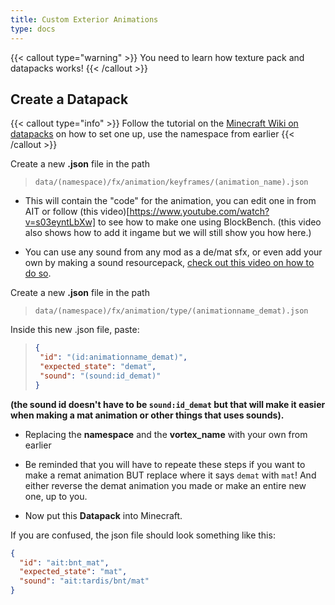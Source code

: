```yaml
---
title: Custom Exterior Animations
type: docs
---
```


{{< callout type="warning" >}}
  You need to learn how texture pack and datapacks works!
{{< /callout >}}

## Create a Datapack
{{< callout type="info" >}}
Follow the tutorial on the [Minecraft Wiki on datapacks](https://minecraft.wiki/w/Data_pack) on how to set one up, use the namespace from earlier
{{< /callout >}}

Create a new **.json** file in the path

> `data/(namespace)/fx/animation/keyframes/(animation_name).json`

- This will contain the "code" for the animation, you can edit one in from AIT or follow (this video)[https://www.youtube.com/watch?v=s03eyntLbXw] to see how to make one using BlockBench. (this video also shows how to add it ingame but we will still show you how here.)

- You can use any sound from any mod as a de/mat sfx, or even add your own by making a sound resourcepack, [check out this video on how to do so](https://youtu.be/igZQdEoxcQk?si=nlVLIUNUJxXHxu2u).

Create a new **.json** file in the path

> `data/(namespace)/fx/animation/type/(animationname_demat).json`

Inside this new .json file, paste:

> ```json
>{
>  "id": "(id:animationname_demat)",
>  "expected_state": "demat",
>  "sound": "(sound:id_demat)"
>}
> ```

**(the sound id doesn't have to be `sound:id_demat` but that will make it easier when making a mat animation or other things that uses sounds).**

- Replacing the **namespace** and the **vortex_name** with your own from earlier

- Be reminded that you will have to repeate these steps if you want to make a remat animation BUT replace where it says `demat` with `mat`! And either reverse the demat animation you made or make an entire new one, up to you.

- Now put this **Datapack** into Minecraft.

If you are confused, the json file should look something like this:
```json
{
  "id": "ait:bnt_mat",
  "expected_state": "mat",
  "sound": "ait:tardis/bnt/mat"
}
```
